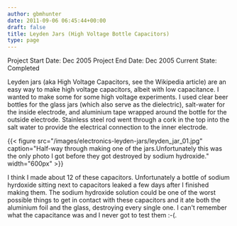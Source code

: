 ```yaml
---
author: gbmhunter
date: 2011-09-06 06:45:44+00:00
draft: false
title: Leyden Jars (High Voltage Bottle Capacitors)
type: page
---
```


Project Start Date: Dec 2005
Project End Date: Dec 2005
Current State: Completed

Leyden jars (aka High Voltage Capacitors, see the Wikipedia article) are an easy way to make high voltage capacitors, albeit with low capacitance. I wanted to make some for some high voltage experiments. I used clear beer bottles for the glass jars (which also serve as the dielectric), salt-water for the inside electrode, and aluminium tape wrapped around the bottle for the outside electrode. Stainless steel rod went through a cork in the top into the salt water to provide the electrical connection to the inner electrode.

{{< figure src="/images/electronics-leyden-jars/leyden_jar_01.jpg" caption="Half-way through making one of the jars.Unfortunately this was the only photo I got before they got destroyed by sodium hydroxide."  width="600px" >}}

I think I made about 12 of these capacitors. Unfortunately a bottle of sodium hyrdoxide sitting next to capacitors leaked a few days after I finished making them. The sodium hydroxide solution could be one of the worst possible things to get in contact with these capacitors and it ate both the aluminium foil and the glass, destroying every single one. I can't remember what the capacitance was and I never got to test them :-(.
